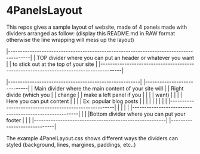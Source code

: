 # 4PanelsLayout

This repos gives a sample layout of website, made of 4 panels made with dividers arranged as follow:
(display this README.md in RAW format otherwise the line wrapping will mess up the layout) 

|---------------------------------------------------------------------------------------|
| TOP divider where you can put an header or whatever you want                          |
| to stick out at the top of your site                                                  |
|---------------------------------------------------------------------------------------|

|-------------------------------------------------------| |-----------------------------|
| Main divider where the main content of your site will | | Right divide (which you     |
| change                                                | | make a left panel if you    |                                                                      |                                                       | | want)                       |
|                                                       | | Here you can put content    |
|                                                       | | Ex: popular blog posts      |
|                                                       | |                             |
|                                                       | |                             |
|-------------------------------------------------------| |                             |
                                                          |                             |
|-------------------------------------------------------| |                             |
|Bottom divider where you can put your footer           | |                             |
|-------------------------------------------------------| |-----------------------------|

The example 4PanelLayout.css shows different ways the dividers can styled (background, lines, margines, paddings, etc..)
